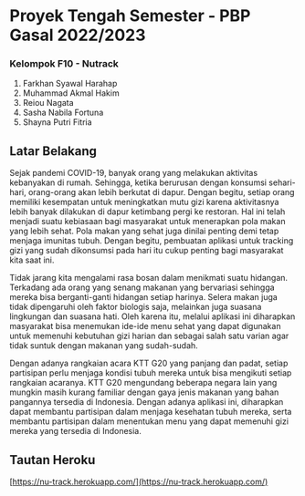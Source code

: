 # Proyek Tengah Semester - PBP Gasal 2022/2023
### Kelompok F10 - Nutrack
1.  Farkhan Syawal Harahap
2.  Muhammad Akmal Hakim
3.  Reiou Nagata
4.  Sasha Nabila Fortuna
5.  Shayna Putri Fitria

## Latar Belakang
Sejak pandemi COVID-19, banyak orang yang melakukan aktivitas kebanyakan di rumah. Sehingga, ketika berurusan dengan konsumsi sehari-hari, orang-orang akan lebih berkutat di dapur. Dengan begitu, setiap orang memiliki kesempatan untuk meningkatkan mutu gizi karena aktivitasnya lebih banyak dilakukan di dapur ketimbang pergi ke restoran. Hal ini telah menjadi suatu kebiasaan bagi masyarakat untuk menerapkan pola makan yang lebih sehat. Pola makan yang sehat juga dinilai penting demi tetap menjaga imunitas tubuh. Dengan begitu, pembuatan aplikasi untuk tracking gizi yang sudah dikonsumsi pada hari itu cukup penting bagi masyarakat kita saat ini. 

Tidak jarang kita mengalami rasa bosan dalam menikmati suatu hidangan. Terkadang ada orang yang senang makanan yang bervariasi sehingga mereka bisa berganti-ganti hidangan setiap harinya. Selera makan juga tidak dipengaruhi oleh faktor biologis saja, melainkan juga suasana lingkungan dan suasana hati. Oleh karena itu, melalui aplikasi ini diharapkan masyarakat bisa menemukan ide-ide menu sehat yang dapat digunakan untuk memenuhi kebutuhan gizi harian dan sebagai salah satu varian agar tidak suntuk dengan makanan yang sudah-sudah.

Dengan adanya rangkaian acara KTT G20 yang panjang dan padat, setiap partisipan perlu menjaga kondisi tubuh mereka untuk bisa mengikuti setiap rangkaian acaranya. KTT G20 mengundang beberapa negara lain yang mungkin masih kurang familiar dengan gaya jenis makanan yang bahan pangannya tersedia di Indonesia. Dengan adanya aplikasi ini, diharapkan dapat membantu partisipan dalam menjaga kesehatan tubuh mereka, serta membantu partisipan dalam menentukan menu yang dapat memenuhi gizi mereka yang tersedia di Indonesia.

## Tautan Heroku
[https://nu-track.herokuapp.com/](https://nu-track.herokuapp.com/)